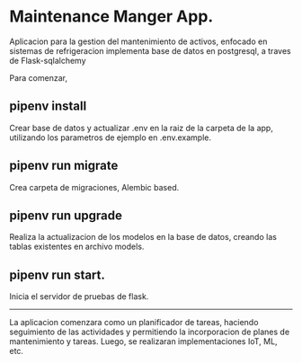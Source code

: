 # Maintenance Manger App.

Aplicacion para la gestion del mantenimiento de activos, enfocado en sistemas de refrigeracion
implementa base de datos en postgresql, a traves de Flask-sqlalchemy

Para comenzar,

## pipenv install

Crear base de datos y actualizar .env en la raiz de la carpeta de la app, utilizando los parametros de ejemplo en
.env.example. 

## pipenv run migrate

Crea carpeta de migraciones, Alembic based.

## pipenv run upgrade

Realiza la actualizacion de los modelos en la base de datos, creando las tablas existentes en archivo models.

## pipenv run start.

Inicia el servidor de pruebas de flask. 

---

La aplicacion comenzara como un planificador de tareas, haciendo seguimiento de las actividades y permitiendo la
incorporacion de planes de mantenimiento y tareas. Luego, se realizaran implementaciones IoT, ML, etc.
